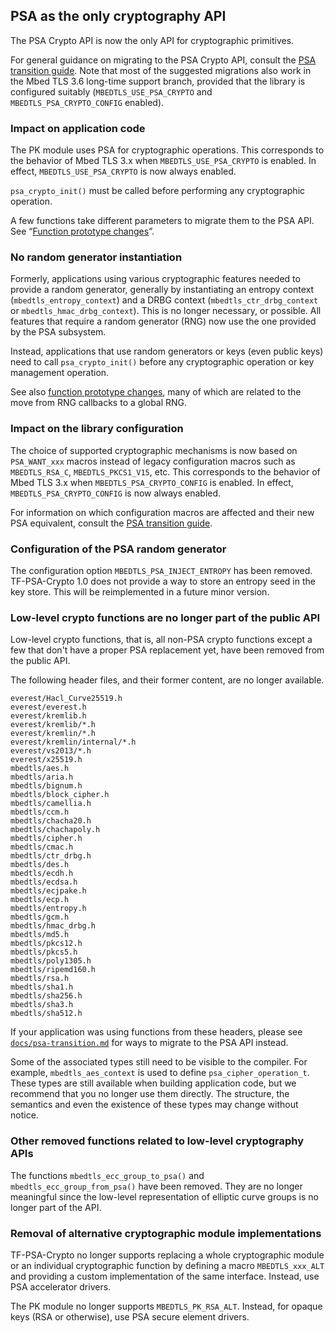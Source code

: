 ## PSA as the only cryptography API

The PSA Crypto API is now the only API for cryptographic primitives.

For general guidance on migrating to the PSA Crypto API, consult the
[PSA transition guide](../psa-transition.md). Note that most of the suggested migrations also work in the Mbed TLS 3.6 long-time support branch, provided that the library is configured suitably (`MBEDTLS_USE_PSA_CRYPTO` and `MBEDTLS_PSA_CRYPTO_CONFIG` enabled).

### Impact on application code

The PK module uses PSA for cryptographic operations. This corresponds to the behavior of Mbed TLS 3.x when `MBEDTLS_USE_PSA_CRYPTO` is enabled. In effect, `MBEDTLS_USE_PSA_CRYPTO` is now always enabled.

`psa_crypto_init()` must be called before performing any cryptographic operation.

A few functions take different parameters to migrate them to the PSA API. See “[Function prototype changes](#function-prototype-changes)”.

### No random generator instantiation

Formerly, applications using various cryptographic features needed to provide a random generator, generally by instantiating an entropy context (`mbedtls_entropy_context`) and a DRBG context (`mbedtls_ctr_drbg_context` or `mbedtls_hmac_drbg_context`). This is no longer necessary, or possible. All features that require a random generator (RNG) now use the one provided by the PSA subsystem.

Instead, applications that use random generators or keys (even public keys) need to call `psa_crypto_init()` before any cryptographic operation or key management operation.

See also [function prototype changes](#function-prototype-changes), many of which are related to the move from RNG callbacks to a global RNG.

### Impact on the library configuration

The choice of supported cryptographic mechanisms is now based on `PSA_WANT_xxx` macros instead of legacy configuration macros such as `MBEDTLS_RSA_C`, `MBEDTLS_PKCS1_V15`, etc. This corresponds to the behavior of Mbed TLS 3.x when `MBEDTLS_PSA_CRYPTO_CONFIG` is enabled. In effect, `MBEDTLS_PSA_CRYPTO_CONFIG` is now always enabled.

For information on which configuration macros are affected and their new PSA equivalent, consult the [PSA transition guide](../psa-transition.md).

### Configuration of the PSA random generator

The configuration option `MBEDTLS_PSA_INJECT_ENTROPY` has been removed. TF-PSA-Crypto 1.0 does not provide a way to store an entropy seed in the key store. This will be reimplemented in a future minor version.

### Low-level crypto functions are no longer part of the public API

Low-level crypto functions, that is, all non-PSA crypto functions except a few
that don't have a proper PSA replacement yet, have been removed from the public
API.

The following header files, and their former content, are no longer available.

```
everest/Hacl_Curve25519.h
everest/everest.h
everest/kremlib.h
everest/kremlib/*.h
everest/kremlin/*.h
everest/kremlin/internal/*.h
everest/vs2013/*.h
everest/x25519.h
mbedtls/aes.h
mbedtls/aria.h
mbedtls/bignum.h
mbedtls/block_cipher.h
mbedtls/camellia.h
mbedtls/ccm.h
mbedtls/chacha20.h
mbedtls/chachapoly.h
mbedtls/cipher.h
mbedtls/cmac.h
mbedtls/ctr_drbg.h
mbedtls/des.h
mbedtls/ecdh.h
mbedtls/ecdsa.h
mbedtls/ecjpake.h
mbedtls/ecp.h
mbedtls/entropy.h
mbedtls/gcm.h
mbedtls/hmac_drbg.h
mbedtls/md5.h
mbedtls/pkcs12.h
mbedtls/pkcs5.h
mbedtls/poly1305.h
mbedtls/ripemd160.h
mbedtls/rsa.h
mbedtls/sha1.h
mbedtls/sha256.h
mbedtls/sha3.h
mbedtls/sha512.h
```

If your application was using functions from these headers, please see
[`docs/psa-transition.md`](../psa-transition.md) for ways to migrate to
the PSA API instead.

Some of the associated types still need to be visible to the compiler. For example, `mbedtls_aes_context` is used to define `psa_cipher_operation_t`. These types are still available when building application code, but we recommend that you no longer use them directly. The structure, the semantics and even the existence of these types may change without notice.

### Other removed functions related to low-level cryptography APIs

The functions `mbedtls_ecc_group_to_psa()` and `mbedtls_ecc_group_from_psa()` have been removed. They are no longer meaningful since the low-level representation of elliptic curve groups is no longer part of the API.

### Removal of alternative cryptographic module implementations

TF-PSA-Crypto no longer supports replacing a whole cryptographic module or an individual cryptographic function by defining a macro `MBEDTLS_xxx_ALT` and providing a custom implementation of the same interface. Instead, use PSA accelerator drivers.

The PK module no longer supports `MBEDTLS_PK_RSA_ALT`. Instead, for opaque keys (RSA or otherwise), use PSA secure element drivers.
